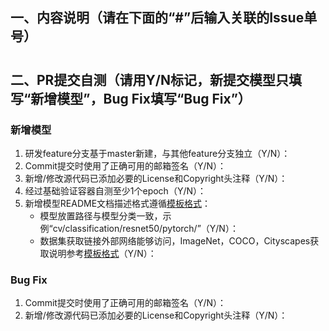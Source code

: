 ## 一、内容说明（请在下面的“#”后输入关联的Issue单号）
#

## 二、PR提交自测（请用Y/N标记，新提交模型只填写“新增模型”，Bug Fix填写“Bug Fix”）

### 新增模型
1. 研发feature分支基于master新建，与其他feature分支独立（Y/N）：
2. Commit提交时使用了正确可用的邮箱签名（Y/N）：
3. 新增/修改源代码已添加必要的License和Copyright头注释（Y/N）：
4. 经过基础验证容器自测至少1个epoch（Y/N）：
5. 新增模型README文档描述格式遵循[模板格式](https://gitee.com/deep-spark/deepsparkhub/raw/master/docs/MODEL_TEMPLATE.md)：
    - 模型放置路径与模型分类一致，示例“cv/classification/resnet50/pytorch/”（Y/N）：
    - 数据集获取链接外部网络能够访问，ImageNet，COCO，Cityscapes获取说明参考[模板格式](https://gitee.com/deep-spark/deepsparkhub/raw/master/docs/DATASET.md)（Y/N）：

### Bug Fix
1. Commit提交时使用了正确可用的邮箱签名（Y/N）：
2. 新增/修改源代码已添加必要的License和Copyright头注释（Y/N）：